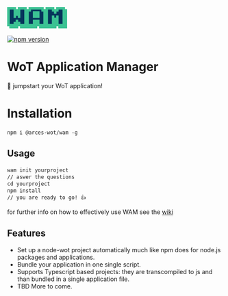 <img src="./docs/logo.png"  height="50">

[![npm version](https://badge.fury.io/js/%40arces-wot%2Fwam.svg)](https://badge.fury.io/js/%40arces-wot%2Fwam)

# WoT Application Manager

🚀 jumpstart your WoT application!

# Installation

```
npm i @arces-wot/wam -g
```

## Usage

```
wam init yourproject
// aswer the questions
cd yourproject
npm install
// you are ready to go! 👍
```

for further info on how to effectively use WAM see the [wiki](https://github.com/UniBO-PRISMLab/wam/wiki)

## Features

- Set up a node-wot project automatically much like npm does for node.js packages and applications.
- Bundle your application in one single script.
- Supports Typescript based projects: they are transcompiled to js and than bundled in a single application file.
- TBD More to come.
